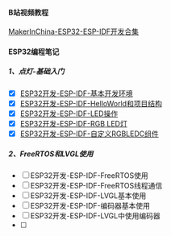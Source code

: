 

#### B站视频教程 

[MakerInChina-ESP32-ESP-IDF开发合集](https://www.bilibili.com/medialist/play/303686218?from=space&business=space_collection&business_id=100101&desc=0)

#### ESP32编程笔记

##### 1、点灯-基础入门

- [x] [ESP32开发-ESP-IDF-基本开发环境](https://makerinchina.cn/esp32%e5%bc%80%e5%8f%91%e7%8e%af%e5%a2%83%e6%90%ad%e5%bb%ba-esp-idfvscode%e6%8f%92%e4%bb%b6/) 
- [x] [ESP32开发-ESP-IDF-HelloWorld和项目结构](https://makerinchina.cn/esp32%e5%bc%80%e5%8f%91-esp-idfvscode-helloworld%e5%92%8c%e9%a1%b9%e7%9b%ae%e7%bb%93%e6%9e%84/)
- [x] [ESP32开发-ESP-IDF-LED操作](https://makerinchina.cn/esp32%e5%bc%80%e5%8f%91-esp-idfvscode-led%e7%a4%ba%e4%be%8b/)
- [x] [ESP32开发-ESP-IDF-RGB LED灯](https://makerinchina.cn/esp32%e5%bc%80%e5%8f%91-esp-idfvscode-rgb-led/)
- [x] [ESP32开发-ESP-IDF-自定义RGBLEDC组件](https://makerinchina.cn/esp32%e5%bc%80%e5%8f%91-esp-idfvscode%e8%87%aa%e5%ae%9a%e4%b9%89%e7%bb%84%e4%bb%b6rgb-led/)

##### 2、FreeRTOS和LVGL使用

- [ ] ESP32开发-ESP-IDF-FreeRTOS使用
- [ ] ESP32开发-ESP-IDF-FreeRTOS线程通信
- [ ] ESP32开发-ESP-IDF-LVGL基本使用
- [ ] ESP32开发-ESP-IDF-编码器基本使用
- [ ] ESP32开发-ESP-IDF-LVGL中使用编码器
- [ ] 